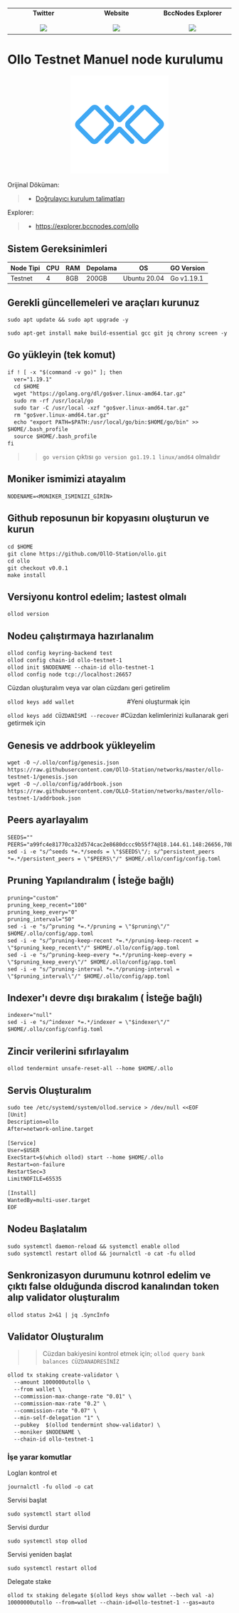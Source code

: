 <table width="900px" align="center">
    <tbody>
        <tr valign="top">
            <td width="300px" align="center">
            <span><strong>Twitter</strong></span><br><br />
            <a href="https://twitter.com/bccnodes" target="_blank" rel="noopener noreferrer">
            <img height="70px" src="https://github.com/berkcaNode/berkcaNode/blob/main/twitter.png">
            </td>
            <td width="300px" align="center">
            <span><strong>Website</strong></span><br><br />
            <a href="https://bccnodes.com/" target="_blank" rel="noopener noreferrer">
            <img height="70px" src="https://github.com/berkcaNode/berkcaNode/blob/main/web.png">
            </td>
            <td width="300px" align="center">
            <span><strong>BccNodes Explorer</strong></span><br><br />
            <a href="https://explorer.bccnodes.com/" target="_blank" rel="noopener noreferrer">
            <img height="70px" src="https://github.com/berkcaNode/berkcaNode/blob/main/exp%20(1).png">
            </td>
        </tr>
    </tbody>
</table>

# Ollo Testnet Manuel node kurulumu

<p align="center">
  <img height="220" height="auto" src="ollo.png">
</p>

Orijinal Döküman:
>- [Doğrulayıcı kurulum talimatları](https://docs.ollo.zone/join/running_a_node)

Explorer:
>- https://explorer.bccnodes.com/ollo

## Sistem Gereksinimleri

| Node Tipi | CPU |  RAM  | Depolama  |     OS       | GO Version|
|-----------|-----|-------|-----------|--------------|-----------|
| Testnet   |  4  | 8GB   |   200GB   | Ubuntu 20.04 | Go v1.19.1|

## Gerekli güncellemeleri ve araçları kurunuz
```
sudo apt update && sudo apt upgrade -y
```
```
sudo apt-get install make build-essential gcc git jq chrony screen -y
```
## Go yükleyin (tek komut)
```
if ! [ -x "$(command -v go)" ]; then
  ver="1.19.1"
  cd $HOME
  wget "https://golang.org/dl/go$ver.linux-amd64.tar.gz"
  sudo rm -rf /usr/local/go
  sudo tar -C /usr/local -xzf "go$ver.linux-amd64.tar.gz"
  rm "go$ver.linux-amd64.tar.gz"
  echo "export PATH=$PATH:/usr/local/go/bin:$HOME/go/bin" >> $HOME/.bash_profile
  source $HOME/.bash_profile
fi
```
>> `go version` çıktısı `go version go1.19.1 linux/amd64` olmalıdır

## Moniker ismimizi atayalım
```
NODENAME=<MONIKER_ISMINIZI_GİRİN>
```

## Github reposunun bir kopyasını oluşturun ve kurun
```
cd $HOME
git clone https://github.com/OllO-Station/ollo.git
cd ollo
git checkout v0.0.1
make install
```

## Versiyonu kontrol edelim; lastest olmalı
```
ollod version
```

## Nodeu çalıştırmaya hazırlanalım
```
ollod config keyring-backend test
ollod config chain-id ollo-testnet-1
ollod init $NODENAME --chain-id ollo-testnet-1
ollod config node tcp://localhost:26657
```
Cüzdan oluşturalım veya var olan cüzdanı geri getirelim

```ollod keys add wallet                ``` #Yeni oluşturmak için

``` ollod keys add CÜZDANİSMİ --recover ``` #Cüzdan kelimlerinizi kullanarak geri getirmek için



## Genesis ve addrbook yükleyelim
```
wget -O ~/.ollo/config/genesis.json https://raw.githubusercontent.com/OllO-Station/networks/master/ollo-testnet-1/genesis.json
wget -O ~/.ollo/config/addrbook.json https://raw.githubusercontent.com/OLLO-Station/networks/master/ollo-testnet-1/addrbook.json
```

## Peers ayarlayalım
```
SEEDS=""
PEERS="a99fc4e81770ca32d574cac2e8680dccc9b55f74@18.144.61.148:26656,70ba32724461c7ed4ec8d6ddc8b5e0b1cfb9e237@54.219.57.63:26656,7864a2e4b42e5af76a83a8b644b9172fa1e40fa5@52.8.174.235:26656"
sed -i -e "s/^seeds *=.*/seeds = \"$SEEDS\"/; s/^persistent_peers *=.*/persistent_peers = \"$PEERS\"/" $HOME/.ollo/config/config.toml
```

## Pruning Yapılandıralım ( İsteğe bağlı)
```
pruning="custom"
pruning_keep_recent="100"
pruning_keep_every="0"
pruning_interval="50"
sed -i -e "s/^pruning *=.*/pruning = \"$pruning\"/" $HOME/.ollo/config/app.toml
sed -i -e "s/^pruning-keep-recent *=.*/pruning-keep-recent = \"$pruning_keep_recent\"/" $HOME/.ollo/config/app.toml
sed -i -e "s/^pruning-keep-every *=.*/pruning-keep-every = \"$pruning_keep_every\"/" $HOME/.ollo/config/app.toml
sed -i -e "s/^pruning-interval *=.*/pruning-interval = \"$pruning_interval\"/" $HOME/.ollo/config/app.toml
```
## Indexer'ı devre dışı bırakalım ( İsteğe bağlı)
```
indexer="null"
sed -i -e "s/^indexer *=.*/indexer = \"$indexer\"/" $HOME/.ollo/config/config.toml
```

## Zincir verilerini sıfırlayalım
```
ollod tendermint unsafe-reset-all --home $HOME/.ollo
```


## Servis Oluşturalım
```
sudo tee /etc/systemd/system/ollod.service > /dev/null <<EOF
[Unit]
Description=ollo
After=network-online.target

[Service]
User=$USER
ExecStart=$(which ollod) start --home $HOME/.ollo
Restart=on-failure
RestartSec=3
LimitNOFILE=65535

[Install]
WantedBy=multi-user.target
EOF
```

## Nodeu Başlatalım
```
sudo systemctl daemon-reload && systemctl enable ollod
sudo systemctl restart ollod && journalctl -o cat -fu ollod
```
## Senkronizasyon durumunu kotnrol edelim ve çıktı false olduğunda discrod kanalından token alıp validator oluşturalım
```
ollod status 2>&1 | jq .SyncInfo
```

## Validator Oluşturalım
>> Cüzdan bakiyesini kontrol etmek için; `ollod query bank balances CÜZDANADRESİNİZ`
```
ollod tx staking create-validator \
  --amount 1000000utollo \
  --from wallet \
  --commission-max-change-rate "0.01" \
  --commission-max-rate "0.2" \
  --commission-rate "0.07" \
  --min-self-delegation "1" \
  --pubkey  $(ollod tendermint show-validator) \
  --moniker $NODENAME \
  --chain-id ollo-testnet-1
```

### İşe yarar komutlar
Logları kontrol et
```
journalctl -fu ollod -o cat
```

Servisi başlat
```
sudo systemctl start ollod
```

Servisi durdur
```
sudo systemctl stop ollod
```

Servisi yeniden başlat
```
sudo systemctl restart ollod
```
Delegate stake
```
ollod tx staking delegate $(ollod keys show wallet --bech val -a) 10000000utollo --from=wallet --chain-id=ollo-testnet-1 --gas=auto
```

